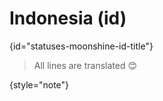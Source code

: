 # Indonesia (id)
{id="statuses-moonshine-id-title"}


> All lines are translated 😊
>
{style="note"}
